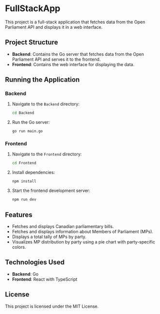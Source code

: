 # FullStackApp

This project is a full-stack application that fetches data from the Open Parliament API and displays it in a web interface.

## Project Structure

- **Backend**: Contains the Go server that fetches data from the Open Parliament API and serves it to the frontend.
- **Frontend**: Contains the web interface for displaying the data.

## Running the Application

### Backend

1. Navigate to the `Backend` directory:
   ```bash
   cd Backend
   ```

2. Run the Go server:
   ```bash
   go run main.go
   ```

### Frontend

1. Navigate to the `Frontend` directory:
   ```bash
   cd Frontend
   ```

2. Install dependencies:
   ```bash
   npm install
   ```

3. Start the frontend development server:
   ```bash
   npm run dev
   ```

## Features

- Fetches and displays Canadian parliamentary bills.
- Fetches and displays information about Members of Parliament (MPs).
- Displays a total tally of MPs by party.
- Visualizes MP distribution by party using a pie chart with party-specific colors.

## Technologies Used

- **Backend**: Go
- **Frontend**: React with TypeScript

## License

This project is licensed under the MIT License. 